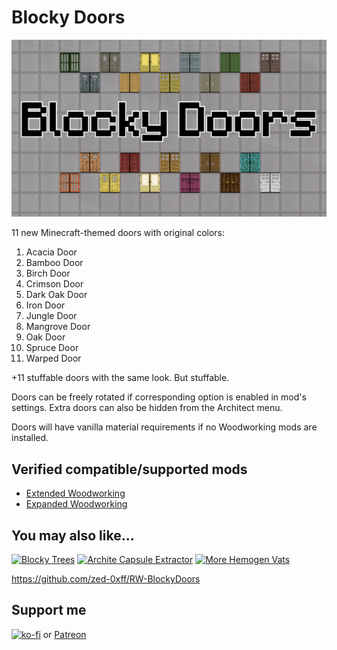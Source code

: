 # Blocky Doors
[![Blocky Doors](About/Preview.png)](https://steamcommunity.com/sharedfiles/filedetails/?id=2983962533)

11 new Minecraft-themed doors with original colors:

1. Acacia Door
1. Bamboo Door
1. Birch Door
1. Crimson Door
1. Dark Oak Door
1. Iron Door
1. Jungle Door
1. Mangrove Door
1. Oak Door
1. Spruce Door
1. Warped Door

+11 stuffable doors with the same look. But stuffable.

Doors can be freely rotated if corresponding option is enabled in mod's settings.
Extra doors can also be hidden from the Architect menu.

Doors will have vanilla material requirements if no Woodworking mods are installed.

## Verified compatible/supported mods

- [Extended Woodworking](https://steamcommunity.com/sharedfiles/filedetails/?id=836912371)
- [Expanded Woodworking](https://steamcommunity.com/sharedfiles/filedetails/?id=2882494600)

## You may also like...

[![Blocky Trees](https://steamuserimages-a.akamaihd.net/ugc/2023851270025376422/A564E01BE53E5BA1D902942FD8C963E30746045F/?imw=268&imh=151&ima=fit&impolicy=Letterbox)](https://steamcommunity.com/sharedfiles/filedetails/?id=2983608933)
[![Archite Capsule Extractor](https://steamuserimages-a.akamaihd.net/ugc/2031731300509110720/A4105FE6646E0269354C062D3277E1D473F42AA0/?imw=268&imh=151&ima=fit&impolicy=Letterbox)](https://steamcommunity.com/sharedfiles/filedetails/?id=2959446434)
[![More Hemogen Vats](https://steamuserimages-a.akamaihd.net/ugc/2031731627303743816/286F698E8A1F1A85593DC75F33026CA96874DDB7/?imw=268&imh=151&ima=fit&impolicy=Letterbox)](https://steamcommunity.com/sharedfiles/filedetails/?id=2965143667)

https://github.com/zed-0xff/RW-BlockyDoors

## Support me

[![ko-fi](https://i.imgur.com/Utx6OIH.png)](https://ko-fi.com/K3K81Z3W5) or [Patreon](https://www.patreon.com/zed_0xff)
